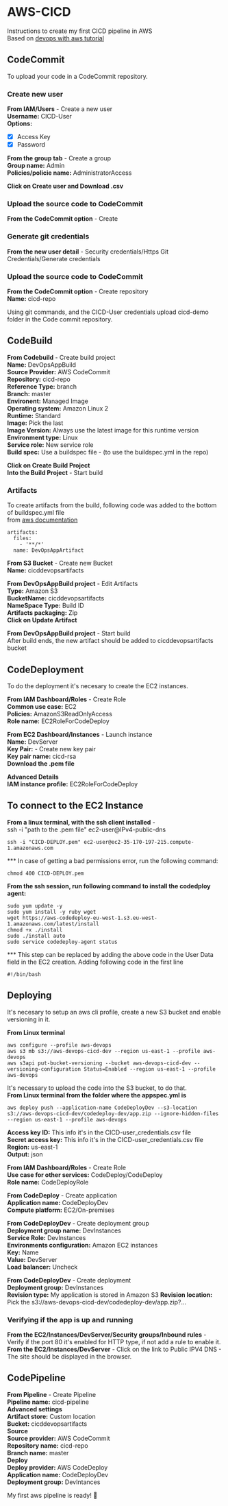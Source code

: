 # AWS-CICD
Instructions to create my first CICD pipeline in AWS  
Based on [devops with aws  tutorial](https://www.linkedin.com/learning/devops-with-aws)

## CodeCommit
To upload your code in a CodeCommit repository.  

### Create new user
**From IAM/Users** - Create a new user  
**Username:** CICD-User  
**Options:**
  + [x] Access Key  
  + [x] Password  

**From the group tab** - Create a group  
**Group name:** Admin  
**Policies/policie name:** AdministratorAccess  

**Click on Create user and Download .csv**

### Upload the source code to CodeCommit

**From the CodeCommit option** - Create
### Generate git credentials
**From the new user detail** - Security credentials/Https Git Credentials/Generate credentials

### Upload the source code to CodeCommit  
**From the CodeCommit option** - Create repository  
**Name:** cicd-repo  

Using git commands, and the CICD-User credentials upload cicd-demo folder in the Code commit repository.

## CodeBuild  
**From Codebuild** - Create build project  
**Name:** DevOpsAppBuild  
**Source Provider:** AWS CodeCommit  
**Repository:** cicd-repo  
**Reference Type:** branch  
**Branch:** master  
**Environent:** Managed Image  
**Operating system:** Amazon Linux 2  
**Runtime:** Standard  
**Image:** Pick the last  
**Image Version:** Always use the latest image for this runtime version  
**Environment type:** Linux  
**Service role:** New service role  
**Build spec:** Use a buildspec file - (to use the buildspec.yml in the repo)  

**Click on Create Build Project**  
**Into the Build Project** - Start build  

### Artifacts  
To create artifacts from the build, following code was added to the bottom of buildspec.yml file  
from [aws documentation](https://docs.aws.amazon.com/codebuild/latest/userguide/build-spec-ref.html)

    artifacts:
      files:
        - '**/*'
      name: DevOpsAppArtifact

**From S3 Bucket** - Create new Bucket  
**Name:** cicddevopsartifacts  

**From DevOpsAppBuild project** - Edit Artifacts  
**Type:** Amazon S3  
**BucketName:** cicddevopsartifacts  
**NameSpace Type:** Build ID  
**Artifacts packaging:** Zip  
**Click on Update Artifact**  

**From DevOpsAppBuild project** - Start build  
After build ends, the new artifact should be added to cicddevopsartifacts bucket  

## CodeDeployment  
To do the deployment it's necesary to create the EC2 instances.  

**From IAM Dashboard/Roles** - Create Role  
**Common use case:** EC2  
**Policies:** AmazonS3ReadOnlyAccess   
**Role name:** EC2RoleForCodeDeploy  

**From EC2 Dashboard/Instances** - Launch instance  
**Name:** DevServer  
**Key Pair:** - Create new key pair  
**Key pair name:** cicd-rsa  
**Download the .pem file** 

**Advanced Details**  
**IAM instance profile:** EC2RoleForCodeDeploy  

## To connect to the EC2 Instance  
**From a linux terminal, with the ssh client installed** -  
ssh -i "path to the .pem file" ec2-user@IPv4-public-dns  

    ssh -i "CICD-DEPLOY.pem" ec2-user@ec2-35-170-197-215.compute-1.amazonaws.com
    
*** In case of getting a bad permissions error, run the following command:  
    
    chmod 400 CICD-DEPLOY.pem  

**From the ssh session, run following command to install the codedploy agent:**

    sudo yum update -y
    sudo yum install -y ruby wget
    wget https://aws-codedeploy-eu-west-1.s3.eu-west-1.amazonaws.com/latest/install
    chmod +x ./install
    sudo ./install auto
    sudo service codedeploy-agent status

*** This step can be replaced by adding the above code in the User Data field in the EC2 creation. Adding following code in the first line

    #!/bin/bash

## Deploying

It's necesary to setup an aws cli profile, create a new S3 bucket and enable versioning in it.  

**From Linux terminal**

    aws configure --profile aws-devops
    aws s3 mb s3://aws-devops-cicd-dev --region us-east-1 --profile aws-devops
    aws s3api put-bucket-versioning --bucket aws-devops-cicd-dev --versioning-configuration Status=Enabled --region us-east-1 --profile aws-devops

It's necessary to upload the code into the S3 bucket, to do that.  
**From Linux terminal from the folder where the appspec.yml is**
    
    aws deploy push --application-name CodeDeployDev --s3-location s3://aws-devops-cicd-dev/codedeploy-dev/app.zip --ignore-hidden-files --region us-east-1 --profile aws-devops


**Access key ID:** This info it's in the CICD-user_credentials.csv file  
**Secret access key:** This info it's in the CICD-user_credentials.csv file   
**Region:** us-east-1  
**Output:** json  

**From IAM Dashboard/Roles** - Create Role  
**Use case for other services:** CodeDeploy/CodeDeploy  
**Role name:** CodeDeployRole  

**From CodeDeploy** - Create application  
**Application name:** CodeDeployDev  
**Compute platform:** EC2/On-premises  

**From CodeDeployDev** - Create deployment group  
**Deployment group name:** DevInstances  
**Service Role:** DevInstances  
**Environments configuration:** Amazon EC2 instances  
**Key:** Name  
**Value:** DevServer  
**Load balancer:** Uncheck  

**From CodeDeployDev** - Create deployment  
**Deployment group:** DevInstances  
**Revision type:** My application is stored in Amazon S3
**Revision location:** Pick the s3://aws-devops-cicd-dev/codedeploy-dev/app.zip?...

### Verifying if the app is up and running
**From the EC2/Instances/DevServer/Security groups/Inbound rules** - Verify if the port 80 it's enabled for HTTP type, if not add a rule to enable it.  
**From the EC2/Instances/DevServer** - Click on the link to Public IPV4 DNS - The site should be displayed in the browser.   

## CodePipeline  
**From Pipeline** - Create Pipeline  
**Pipeline name:** cicd-pipeline  
**Advanced settings**  
**Artifact store:** Custom location  
**Bucket:** cicddevopsartifacts  
**Source**  
**Source provider:** AWS CodeCommit  
**Repository name:** cicd-repo  
**Branch name:** master  
**Deploy**  
**Deploy provider:** AWS CodeDeploy  
**Application name:** CodeDeployDev  
**Deployment group:** DevIntances  

My first aws pipeline is ready! :partying_face:

